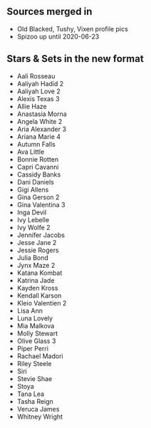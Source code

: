 ## Sources merged in
* Old Blacked, Tushy, Vixen profile pics
* Spizoo up until 2020-06-23

## Stars & Sets in the new format
* Aali Rosseau
* Aaliyah Hadid 2
* Aaliyah Love 2
* Alexis Texas 3
* Allie Haze
* Anastasia Morna
* Angela White 2
* Aria Alexander 3
* Ariana Marie 4
* Autumn Falls
* Ava Little
* Bonnie Rotten 
* Capri Cavanni
* Cassidy Banks
* Dani Daniels
* Gigi Allens
* Gina Gerson 2
* Gina Valentina 3
* Inga Devil
* Ivy Lebelle
* Ivy Wolfe 2
* Jennifer Jacobs
* Jesse Jane 2
* Jessie Rogers
* Julia Bond
* Jynx Maze 2
* Katana Kombat
* Katrina Jade
* Kayden Kross
* Kendall Karson
* Kleio Valentien 2
* Lisa Ann
* Luna Lovely
* Mia Malkova
* Molly Stewart
* Olive Glass 3
* Piper Perri
* Rachael Madori
* Riley Steele
* Siri
* Stevie Shae
* Stoya
* Tana Lea
* Tasha Reign
* Veruca James
* Whitney Wright
